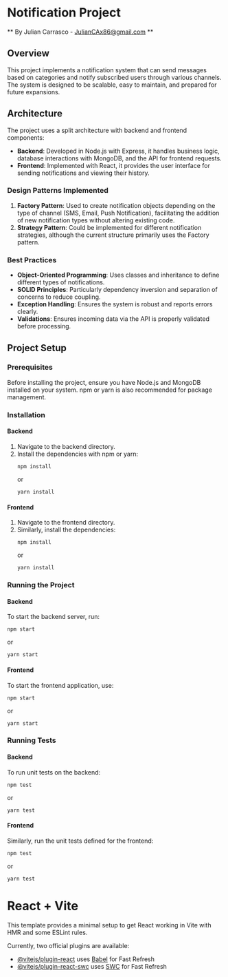 # Notification Project
** By Julian Carrasco - JulianCAx86@gmail.com **

## Overview

This project implements a notification system that can send messages based on categories and notify subscribed users through various channels. The system is designed to be scalable, easy to maintain, and prepared for future expansions.

## Architecture

The project uses a split architecture with backend and frontend components:

- **Backend**: Developed in Node.js with Express, it handles business logic, database interactions with MongoDB, and the API for frontend requests.
- **Frontend**: Implemented with React, it provides the user interface for sending notifications and viewing their history.

### Design Patterns Implemented

1. **Factory Pattern**: Used to create notification objects depending on the type of channel (SMS, Email, Push Notification), facilitating the addition of new notification types without altering existing code.
2. **Strategy Pattern**: Could be implemented for different notification strategies, although the current structure primarily uses the Factory pattern.

### Best Practices

- **Object-Oriented Programming**: Uses classes and inheritance to define different types of notifications.
- **SOLID Principles**: Particularly dependency inversion and separation of concerns to reduce coupling.
- **Exception Handling**: Ensures the system is robust and reports errors clearly.
- **Validations**: Ensures incoming data via the API is properly validated before processing.

## Project Setup

### Prerequisites

Before installing the project, ensure you have Node.js and MongoDB installed on your system. npm or yarn is also recommended for package management.

### Installation

#### Backend

1. Navigate to the backend directory.
2. Install the dependencies with npm or yarn:
   ```
   npm install
   ```
   or
   ```
   yarn install
   ```

#### Frontend

1. Navigate to the frontend directory.
2. Similarly, install the dependencies:
   ```
   npm install
   ```
   or
   ```
   yarn install
   ```

### Running the Project

#### Backend

To start the backend server, run:
```
npm start
```
or
```
yarn start
```

#### Frontend

To start the frontend application, use:
```
npm start
```
or
```
yarn start
```

### Running Tests

#### Backend

To run unit tests on the backend:
```
npm test
```
or
```
yarn test
```

#### Frontend

Similarly, run the unit tests defined for the frontend:
```
npm test
```
or
```
yarn test
```




# React + Vite

This template provides a minimal setup to get React working in Vite with HMR and some ESLint rules.

Currently, two official plugins are available:

- [@vitejs/plugin-react](https://github.com/vitejs/vite-plugin-react/blob/main/packages/plugin-react/README.md) uses [Babel](https://babeljs.io/) for Fast Refresh
- [@vitejs/plugin-react-swc](https://github.com/vitejs/vite-plugin-react-swc) uses [SWC](https://swc.rs/) for Fast Refresh
